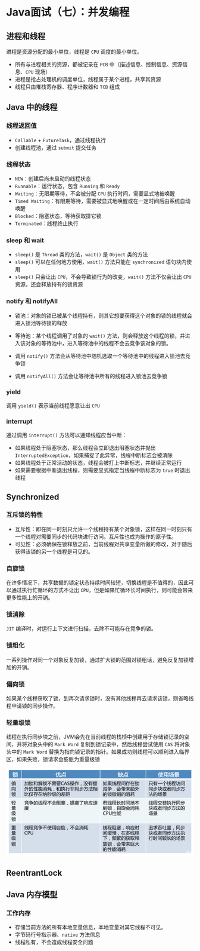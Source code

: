 # Java面试（七）：并发编程

## 进程和线程

进程是资源分配的最小单位，线程是 `CPU` 调度的最小单位。

- 所有与进程相关的资源，都被记录在 `PCB` 中（描述信息、控制信息、资源信息、`CPU` 现场）
- 进程是抢占处理机的调度单位，线程属于某个进程，共享其资源
- 线程只由堆栈寄存器、程序计数器和 `TCB` 组成

## Java 中的线程

### 线程返回值

- `Callable` + `FutureTask`，通过线程执行
- 创建线程池，通过 `submit` 提交任务

### 线程状态

- `NEW`：创建后尚未启动的线程状态
- `Runnable`：运行状态，包含 `Running` 和 `Ready`
- `Waiting`：无限期等待，不会被分配 `CPU` 执行时间，需要显式地被唤醒
- `Timed Waiting`：有限期等待，需要被显式地唤醒或在一定时间后由系统自动唤醒
- `Blocked`：阻塞状态，等待获取排它锁
- `Terminated`：线程终止执行

### sleep 和 wait

- `sleep()` 是 `Thread` 类的方法，`wait()` 是 `Object` 类的方法
- `sleep()` 可以在任何地方使用，`wait()` 方法只能在 `synchronized` 语句块内使用
- `sleep()` 只会让出 `CPU`，不会导致锁行为的改变，`wait()` 方法不仅会让出 `CPU` 资源，还会释放持有的锁资源

### notify 和 notifyAll

- 锁池：对象的锁已被某个线程持有，则其它想要获得这个对象的锁的线程就会进入锁池等待锁的释放
- 等待池：某个线程调用了对象的 `wait()` 方法，则会释放这个线程的锁，并进入该对象的等待池中，进入等待池中的线程不会去竞争该对象的锁。

- 调用 `notify()` 方法会从等待池中随机选取一个等待池中的线程进入锁池去竞争锁
- 调用 `notifyAll()` 方法会让等待池中所有的线程进入锁池去竞争锁

### yield

调用 `yield()` 表示当前线程愿意让出 `CPU`

### interrupt

通过调用 `interrupt()` 方法可以通知线程应当中断：

- 如果线程处于阻塞状态，那么线程会立即退出阻塞状态并抛出 `InterruptedException`，如果捕捉了此异常，线程中断标志会被清除
- 如果线程处于正常活动的状态，线程会被打上中断标志，并继续正常运行
- 如果需要根据中断退出线程，则需要显式指定当线程中断标志为 `true`  时退出线程

## Synchronized

### 互斥锁的特性

- 互斥性：即在同一时刻只允许一个线程持有某个对象锁，这样在同一时刻只有一个线程对需要同步的代码块进行访问。互斥性也成为操作的原子性。
- 可见性：必须确保在锁释放之前，当前线程对共享变量所做的修改，对于随后获得该锁的另一个线程是可见的。

### 自旋锁

在许多情况下，共享数据的锁定状态持续时间较短，切换线程是不值得的，因此可以通过执行忙循环的方式不让出 `CPU`，但是如果忙循环长时间执行，则可能会带来更多性能上的开销。

### 锁消除

`JIT` 编译时，对运行上下文进行扫描，去除不可能存在竞争的锁。

### 锁粗化

一系列操作对同一个对象反复加锁，通过扩大锁的范围对锁粗话，避免反复加锁增加的开销。

### 偏向锁

如果某个线程获取了锁，到再次请求锁时，没有其他线程再去请求该锁，则省略线程申请锁的同步操作。

###  轻量级锁

线程在执行同步块之前，JVM会先在当前线程的栈桢中创建用于存储锁记录的空间，并将对象头中的 `Mark Word` 复制到锁记录中，然后线程尝试使用 `CAS` 将对象头中的 `Mark Word` 替换为指向锁记录的指针。如果成功则线程可以顺利进入临界区，如果失败，锁请求会膨胀为重量级锁

![锁优缺点和使用场景](/img/interview/锁优缺点和使用场景.png)

## ReentrantLock

## Java 内存模型

### 工作内存

- 存储当前方法的所有本地变量信息，本地变量对其它线程不可见。
- 字节码行号指示器、`native` 方法信息
- 线程私有，不会造成线程安全问题

